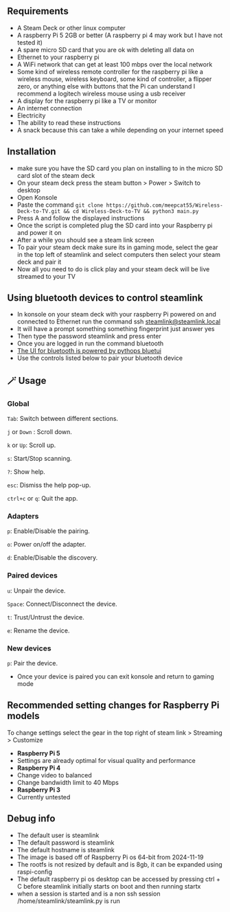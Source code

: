 ## Requirements
- A Steam Deck or other linux computer
- A raspberry Pi 5 2GB or better (A raspberry pi 4 may work but I have not tested it)
- A spare micro SD card that you are ok with deleting all data on
- Ethernet to your raspberry pi
- A WiFi network that can get at least 100 mbps over the local network
- Some kind of wireless remote controller for the raspberry pi like a wireless mouse, wireless keyboard, some kind of controller, a flipper zero, or anything else with buttons that the Pi can understand I recommend a logitech wireless mouse using a usb receiver 
- A display for the raspberry pi like a TV or monitor
- An internet connection
- Electricity
- The ability to read these instructions
- A snack because this can take a while depending on your internet speed
## Installation 
- make sure you have the SD card you plan on installing to in the micro SD card slot of the steam deck
- On your steam deck press the steam button > Power > Switch to desktop
- Open Konsole
- Paste the command `git clone https://github.com/meepcat55/Wireless-Deck-to-TV.git && cd Wireless-Deck-to-TV && python3 main.py`
- Press A and follow the displayed instructions
- Once the script is completed plug the SD card into your Raspberry pi and power it on
- After a while you should see a steam link screen
- To pair your steam deck make sure its in gaming mode, select the gear in the top left of steamlink and select computers then select your steam deck and pair it
- Now all you need to do is click play and your steam deck will be live streamed to your TV
## Using bluetooth devices to control steamlink
- In konsole on your steam deck with your raspberry Pi powered on and connected to Ethernet run the command ssh steamlink@steamlink.local
- It will have a prompt something something fingerprint just answer yes
- Then type the password steamlink and press enter
- Once you are logged in run the command bluetooth
- [The UI for bluetooth is powered by pythops bluetui ](https://github.com/pythops/bluetui)
- Use the controls listed below to pair your bluetooth device
## 🪄 Usage

### Global

`Tab`: Switch between different sections.

`j` or `Down` : Scroll down.

`k` or `Up`: Scroll up.

`s`: Start/Stop scanning.

`?`: Show help.

`esc`: Dismiss the help pop-up.

`ctrl+c` or `q`: Quit the app.

### Adapters

`p`: Enable/Disable the pairing.

`o`: Power on/off the adapter.

`d`: Enable/Disable the discovery.

### Paired devices

`u`: Unpair the device.

`Space`: Connect/Disconnect the device.

`t`: Trust/Untrust the device.

`e`: Rename the device.

### New devices

`p`: Pair the device.

- Once your device is paired you can exit konsole and return to gaming mode
## Recommended setting changes for Raspberry Pi models
To change settings select the gear in the top right of steam link > Streaming > Customize
- **Raspberry Pi 5**
- Settings are already optimal for visual quality and performance
- **Raspberry Pi 4**
- Change video to balanced
- Change bandwidth limit to 40 Mbps
- **Raspberry Pi 3**
- Currently untested
## Debug info
- The default user is steamlink
- The default password is steamlink
- The default hostname is steamlink
- The image is based off of Raspberry Pi os 64-bit from 2024-11-19
- The rootfs is not resized by default and is 8gb, it can be expanded using raspi-config
- The default raspberry pi os desktop can be accessed by pressing ctrl + C before steamlink initially starts on boot and then running startx
- when a session is started and is a non ssh session /home/steamlink/steamlink.py is run
